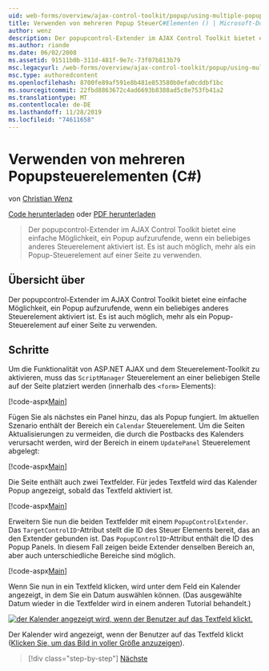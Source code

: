 ```yaml
---
uid: web-forms/overview/ajax-control-toolkit/popup/using-multiple-popup-controls-cs
title: Verwenden von mehreren Popup SteuerC#Elementen () | Microsoft-Dokumentation
author: wenz
description: Der popupcontrol-Extender im AJAX Control Toolkit bietet eine einfache Möglichkeit, ein Popup aufzurufende, wenn ein beliebiges anderes Steuerelement aktiviert ist. Es ist auch möglich, m...
ms.author: riande
ms.date: 06/02/2008
ms.assetid: 91511b0b-311d-481f-9e7c-73f07b813b79
msc.legacyurl: /web-forms/overview/ajax-control-toolkit/popup/using-multiple-popup-controls-cs
msc.type: authoredcontent
ms.openlocfilehash: 8700fe89af591e8b481e853580b0efa0cddbf1bc
ms.sourcegitcommit: 22fbd8863672c4ad6693b8388ad5c8e753fb41a2
ms.translationtype: MT
ms.contentlocale: de-DE
ms.lasthandoff: 11/28/2019
ms.locfileid: "74611658"
---
```

# <a name="using-multiple-popup-controls-c"></a>Verwenden von mehreren Popupsteuerelementen (C#)

von [Christian Wenz](https://github.com/wenz)

[Code herunterladen](https://download.microsoft.com/download/9/3/f/93f8daea-bebd-4821-833b-95205389c7d0/PopupControl1.cs.zip) oder [PDF herunterladen](https://download.microsoft.com/download/2/d/c/2dc10e34-6983-41d4-9c08-f78f5387d32b/popupcontrol1CS.pdf)

> Der popupcontrol-Extender im AJAX Control Toolkit bietet eine einfache Möglichkeit, ein Popup aufzurufende, wenn ein beliebiges anderes Steuerelement aktiviert ist. Es ist auch möglich, mehr als ein Popup-Steuerelement auf einer Seite zu verwenden.

## <a name="overview"></a>Übersicht über

Der popupcontrol-Extender im AJAX Control Toolkit bietet eine einfache Möglichkeit, ein Popup aufzurufende, wenn ein beliebiges anderes Steuerelement aktiviert ist. Es ist auch möglich, mehr als ein Popup-Steuerelement auf einer Seite zu verwenden.

## <a name="steps"></a>Schritte

Um die Funktionalität von ASP.NET AJAX und dem Steuerelement-Toolkit zu aktivieren, muss das `ScriptManager` Steuerelement an einer beliebigen Stelle auf der Seite platziert werden (innerhalb des `<form>` Elements):

[!code-aspx[Main](using-multiple-popup-controls-cs/samples/sample1.aspx)]

Fügen Sie als nächstes ein Panel hinzu, das als Popup fungiert. Im aktuellen Szenario enthält der Bereich ein `Calendar` Steuerelement. Um die Seiten Aktualisierungen zu vermeiden, die durch die Postbacks des Kalenders verursacht werden, wird der Bereich in einem `UpdatePanel` Steuerelement abgelegt:

[!code-aspx[Main](using-multiple-popup-controls-cs/samples/sample2.aspx)]

Die Seite enthält auch zwei Textfelder. Für jedes Textfeld wird das Kalender Popup angezeigt, sobald das Textfeld aktiviert ist.

[!code-aspx[Main](using-multiple-popup-controls-cs/samples/sample3.aspx)]

Erweitern Sie nun die beiden Textfelder mit einem `PopupControlExtender`. Das `TargetControlID`-Attribut stellt die ID des Steuer Elements bereit, das an den Extender gebunden ist. Das `PopupControlID`-Attribut enthält die ID des Popup Panels. In diesem Fall zeigen beide Extender denselben Bereich an, aber auch unterschiedliche Bereiche sind möglich.

[!code-aspx[Main](using-multiple-popup-controls-cs/samples/sample4.aspx)]

Wenn Sie nun in ein Textfeld klicken, wird unter dem Feld ein Kalender angezeigt, in dem Sie ein Datum auswählen können. (Das ausgewählte Datum wieder in die Textfelder wird in einem anderen Tutorial behandelt.)

[![der Kalender angezeigt wird, wenn der Benutzer auf das Textfeld klickt.](using-multiple-popup-controls-cs/_static/image2.png)](using-multiple-popup-controls-cs/_static/image1.png)

Der Kalender wird angezeigt, wenn der Benutzer auf das Textfeld klickt ([Klicken Sie, um das Bild in voller Größe anzuzeigen](using-multiple-popup-controls-cs/_static/image3.png)).

> [!div class="step-by-step"]
> [Nächste](handling-postbacks-from-a-popup-control-with-an-updatepanel-cs.md)
